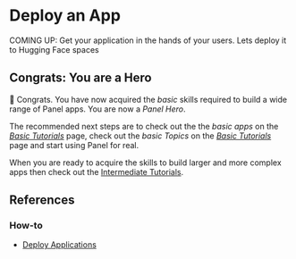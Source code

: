 # Deploy an App

COMING UP: Get your application in the hands of your users. Lets deploy it to Hugging Face spaces

## Congrats: You are a Hero

🥳 Congrats. You have now acquired the *basic* skills required to build a wide range of Panel apps. You are now a *Panel Hero*.

The recommended next steps are to check out the the *basic apps* on the [*Basic Tutorials*](index.md) page, check out the *basic Topics* on the [*Basic Tutorials*](index.md) page and start using Panel for real.

When you are ready to acquire the skills to build larger and more complex apps then check out the [Intermediate Tutorials](../intermediate/index.md).

## References

### How-to

- [Deploy Applications](../../how_to/deployment/index.html)
